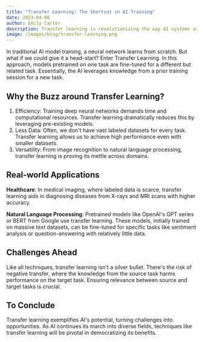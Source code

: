 ```yaml
---
title: "Transfer Learning: The Shortcut in AI Training"
date: 2023-04-08
author: Emily Carter
description: Transfer learning is revolutionizing the way AI systems are trained. Dive into this technique that offers both efficiency and accuracy.
image: /images/blog/transfer-learning.png
---
```


In traditional AI model training, a neural network learns from scratch. But what if we could give it a head-start? Enter Transfer Learning. In this approach, models pretrained on one task are fine-tuned for a different but related task. Essentially, the AI leverages knowledge from a prior training session for a new task.

## Why the Buzz around Transfer Learning?

1. Efficiency: Training deep neural networks demands time and computational resources. Transfer learning dramatically reduces this by leveraging pre-existing models.
2. Less Data: Often, we don't have vast labeled datasets for every task. Transfer learning allows us to achieve high performance even with smaller datasets.
3. Versatility: From image recognition to natural language processing, transfer learning is proving its mettle across domains.

## Real-world Applications

**Healthcare**: In medical imaging, where labeled data is scarce, transfer learning aids in diagnosing diseases from X-rays and MRI scans with higher accuracy.

**Natural Language Processing**: Pretrained models like OpenAI's GPT series or BERT from Google use transfer learning. These models, initially trained on massive text datasets, can be fine-tuned for specific tasks like sentiment analysis or question-answering with relatively little data.

## Challenges Ahead

Like all techniques, transfer learning isn't a silver bullet. There's the risk of negative transfer, where the knowledge from the source task harms performance on the target task. Ensuring relevance between source and target tasks is crucial.

## To Conclude

Transfer learning exemplifies AI's potential, turning challenges into opportunities. As AI continues its march into diverse fields, techniques like transfer learning will be pivotal in democratizing its benefits.
